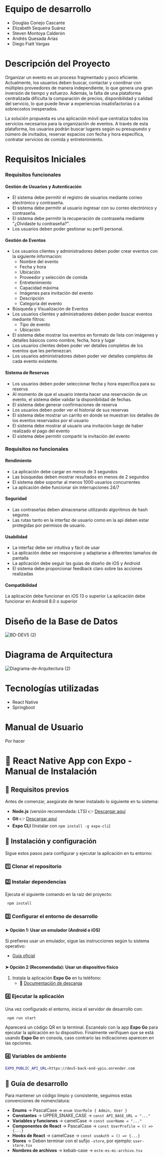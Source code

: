 # Equipo de desarrollo
- Douglas Conejo Cascante
- Elizabeth Sequeira Suárez
- Steven Montoya Calderón
- Andrés Quesada Arias
- Diego Fiatt Vargas

# Descripción del Proyecto
Organizar un evento es un proceso fragmentado y poco eficiente. Actualmente, los usuarios deben buscar, contactar y coordinar con múltiples proveedores de manera independiente, lo que genera una gran inversión de tiempo y esfuerzo. Además, la falta de una plataforma centralizada dificulta la comparación de precios, disponibilidad y calidad del servicio, lo que puede llevar a experiencias insatisfactorias o a sobrecostos inesperados.

La solución propuesta es una aplicación móvil que centraliza todos los servicios necesarios para la organización de eventos. A través de esta plataforma, los usuarios podrán buscar lugares según su presupuesto y número de invitados, reservar espacios con fecha y hora específica, contratar servicios de comida y entretenimiento.

# Requisitos Iniciales
### Requisitos funcionales
#### Gestión de Usuarios y Autenticación
- El sistema debe permitir el registro de usuarios mediante correo electrónico y contraseña.
- El sistema debe permitir al usuario ingresar con su correo electrónico y contraseña.
- El sistema debe permitir la recuperación de contraseña mediante "¿Olvidaste tu contraseña?".
- Los usuarios deben poder gestionar su perfil personal.
#### Gestión de Eventos
- Los usuarios clientes y administradores deben poder crear eventos con la siguiente información:
  - Nombre del evento
  - Fecha y hora
  - Ubicación
  - Proveedor y selección de comida 
  - Entretenimiento
  - Capacidad máxima
  - Imágenes para invitación del evento
  - Descripción
  - Categoría del evento
- Búsqueda y Visualización de Eventos
- Los usuarios clientes y administradores deben poder buscar eventos mediante filtros:
  - Tipo de evento
  - Ubicación
- El sistema debe mostrar los eventos en formato de lista con imágenes y detalles básicos como nombre, fecha, hora y lugar
- Los usuarios clientes deben poder ver detalles completos de los eventos que les pertenezcan.
- Los usuarios administradores deben poder ver detalles completos de cada evento existente.
#### Sistema de Reservas
- Los usuarios deben poder seleccionar fecha y hora específica para su reserva
- Al momento de que el usuario intenta hacer una reservación de un evento, el sistema debe validar la disponibilidad de fechas.
- El sistema debe generar confirmaciones de reserva
- Los usuarios deben poder ver el historial de sus reservas
- El sistema debe mostrar un carrito en donde se muestran los detalles de los eventos reservados por el usuario
- El sistema debe mostrar al usuario una invitación luego de haber realizado el pago del evento
- El sistema debe permitir compartir la invitación del evento
### Requisitos no funcionales
#### Rendimiento
- La aplicación debe cargar en menos de 3 segundos
- Las búsquedas deben mostrar resultados en menos de 2 segundos
- El sistema debe soportar al menos 1000 usuarios concurrentes
- La aplicación debe funcionar sin interrupciones 24/7
#### Seguridad
- Las contraseñas deben almacenarse utilizando algoritmos de hash seguros
- Las rutas tanto en la interfaz de usuario como en la api deben estar protegidas por permisos de usuario.
#### Usabilidad
- La interfaz debe ser intuitiva y fácil de usar
- La aplicación debe ser responsive y adaptarse a diferentes tamaños de pantalla
- La aplicación debe seguir las guías de diseño de iOS y Android
- El sistema debe proporcionar feedback claro sobre las acciones realizadas
#### Compatibilidad
La aplicación debe funcionar en iOS 13 o superior
La aplicación debe funcionar en Android 8.0 o superior

# Diseño de la Base de Datos
![BD-DEV5 (2)](https://github.com/user-attachments/assets/ed6c6cb6-002d-4a3d-a1b1-f40e750a1a20)

# Diagrama de Arquitectura
![Diagrama-de-Arquitectura (2)](https://github.com/user-attachments/assets/099ea7bf-ab1f-46db-bbb8-1b3740ccb04e)

# Tecnologías utilizadas
- React Native
- Springboot

# Manual de Usuario
Por hacer
  
# 📱 React Native App con Expo - Manual de Instalación

## 📌 Requisitos previos

Antes de comenzar, asegúrate de tener instalado lo siguiente en tu sistema:

- **Node.js** (versión recomendada: LTS) 👉 [Descargar aquí](https://nodejs.org/)
- **Git** 👉 [Descargar aquí](https://git-scm.com/)
- **Expo CLI** (Instalar con `npm install -g expo-cli`)

## 🚀 Instalación y configuración

Sigue estos pasos para configurar y ejecutar la aplicación en tu entorno:

### 1️⃣ Clonar el repositorio

### 2️⃣ Instalar dependencias

Ejecuta el siguiente comando en la raíz del proyecto:

```sh
 npm install
```

### 3️⃣ Configurar el entorno de desarrollo

#### ➤ Opción 1: Usar un emulador (Android o iOS)

Si prefieres usar un emulador, sigue las instrucciones según tu sistema operativo:

- [Guía oficial](https://reactnative.dev/docs/set-up-your-environment)

#### ➤ Opción 2 (Recomendada): Usar un dispositivo físico

1. Instala la aplicación **Expo Go** en tu teléfono:
   - 📱 [Documentación de descarga](https://docs.expo.dev/get-started/set-up-your-environment/)

### 4️⃣ Ejecutar la aplicación

Una vez configurado el entorno, inicia el servidor de desarrollo con:

```sh
 npm run start
```

Aparecerá un código QR en la terminal. Escanéalo con la app **Expo Go** para ejecutar la aplicación en tu dispositivo. Finalmente verifiquen que se está usando **Expo Go** en consola, caso contrario las indicaciones aparecen en las opciones.

### 4️⃣ Variables de ambiente
```sh
EXPO_PUBLIC_API_URL=https://dev5-back-end-ypiu.onrender.com
```

## 📖 Guía de desarrollo

Para mantener un código limpio y consistente, seguimos estas convenciones de nomenclatura:

- **Enums** → PascalCase → `enum UserRole { Admin, User }`
- **Constantes** → UPPER_SNAKE_CASE → `const API_BASE_URL = "..."`
- **Variables y funciones** → camelCase → `const userName = "..."`
- **Componentes de React** → PascalCase → `const UserProfile = () => {...}`
- **Hooks de React** → camelCase → `const useAuth = () => {...}`
- **Stores** → Deben terminar con el sufijo `-store`, por ejemplo: `user-store.tsx`
- **Nombres de archivos** → kebab-case → `este-es-mi-archivo.tsx`
